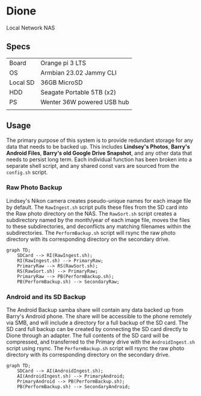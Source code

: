 # Dione
Local Network NAS
## Specs
| | |
| ----------- | ----------- |
| Board | Orange pi 3 LTS |
| OS   | Armbian 23.02 Jammy CLI |
| Local SD | 36GB MicroSD |
| HDD | Seagate Portable 5TB (x2) |
| PS | Wenter 36W powered USB hub |
| | |

## Usage 
The primary purpose of this system is to provide redundant storage for any data that needs to be backed up. This includes **Lindsey's Photos**, **Barry's Android Files**, **Barry's old Google Drive Snapshot**, and any other data that needs to persist long term. Each individual function has been broken into a separate shell script, and any shared const vars are sourced from the `config.sh` script.

### Raw Photo Backup
Lindsey's Nikon camera creates pseudo-unique names for each image file by default. The `RawIngest.sh` script pulls these files from the SD card into the Raw photo directory on the NAS. The `RawSort.sh` script creates a subdirectory named by the month/year of each image file, moves the files to these subdirectories, and deconflicts any matching filenames within the subdirectories. The `PerformBackup.sh` script will rsync the raw photo directory with its corresponding directory on the secondary drive.

``` mermaid
graph TD;
    SDCard --> RI(RawIngest.sh);
    RI(RawIngest.sh) --> PrimaryRaw;
    PrimaryRaw --> RS(RawSort.sh);
    RS(RawSort.sh) --> PrimaryRaw;
    PrimaryRaw --> PB(PerformBackup.sh);
    PB(PerformBackup.sh) --> SecondaryRaw;
```

### Android and its SD Backup
The Android Backup samba share will contain any data backed up from Barry's Android phone. The share will be accessible to the phone remotely via SMB, and will include a directory for a full backup of the SD card. The SD card full backup can be created by connecting the SD card directly to Dione through an adapter. The full contents of the SD card will be compressed, and transferred to the Primary drive with the `AndroidIngest.sh` script using rsync. The `PerformBackup.sh` script will rsync the raw photo directory with its corresponding directory on the secondary drive.

``` mermaid
graph TD;
    SDCard --> AI(AndroidIngest.sh);
    AI(AndroidIngest.sh) --> PrimaryAndroid;
    PrimaryAndroid --> PB(PerformBackup.sh);
    PB(PerformBackup.sh) --> SecondaryAndroid;
```

